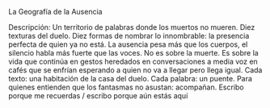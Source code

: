 La Geografía de la Ausencia

Descripción:
Un territorio de palabras donde los muertos no mueren.
Diez texturas del duelo. Diez formas de nombrar lo innombrable: la presencia perfecta de quien ya no está. La ausencia pesa más que los cuerpos, el silencio habla más fuerte que las voces.
No es sobre la muerte.
Es sobre la vida que continúa
en gestos heredados
en conversaciones a media voz
en cafés que se enfrían
esperando a quien no va a llegar
pero llega igual.
Cada texto: una habitación de la casa del duelo.
Cada palabra: un puente.
Para quienes entienden que los fantasmas
no asustan:
acompañan.
Escribo porque me recuerdas / escribo porque aún estás aquí
